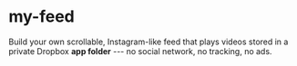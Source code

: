 # my-feed
Build your own scrollable, Instagram-like feed that plays videos stored in a private Dropbox **app folder** --- no social network, no tracking, no ads.

